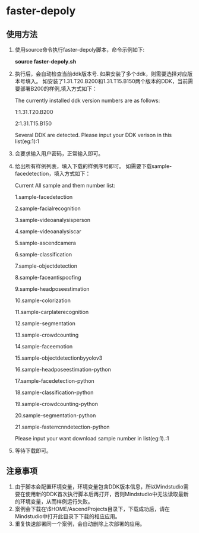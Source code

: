 # faster-depoly

## 使用方法
1. 使用source命令执行faster-depoly脚本，命令示例如下:

    **source faster-depoly.sh**

2. 执行后，会自动检查当前ddk版本号.
如果安装了多个ddk，则需要选择对应版本号填入。
如安装了1.31.T20.B200和1.31.T15.B150两个版本的DDK，当前需要部署B200的样例,填入方式如下：

    The currently installed ddk version numbers are as follows:

    1:1.31.T20.B200

    2:1.31.T15.B150

    Several DDK are detected. Please input your DDK verison in this list(eg:1):1

3. 会要求输入用户密码，正常输入即可。
4. 给出所有样例列表，填入下载的样例序号即可。
如需要下载sample-facedetection，填入方式如下：

    Current All sample and them number list:

    1.sample-facedetection

    2.sample-facialrecognition

    3.sample-videoanalysisperson

    4.sample-videoanalysiscar

    5.sample-ascendcamera

    6.sample-classification

    7.sample-objectdetection

    8.sample-faceantispoofing

    9.sample-headposeestimation

    10.sample-colorization

    11.sample-carplaterecognition

    12.sample-segmentation

    13.sample-crowdcounting

    14.sample-faceemotion

    15.sample-objectdetectionbyyolov3

    16.sample-headposeestimation-python

    17.sample-facedetection-python

    18.sample-classification-python

    19.sample-crowdcounting-python

    20.sample-segmentation-python

    21.sample-fasterrcnndetection-python

    Please input your want download sample number in list(eg:1).:1

5. 等待下载即可。

## 注意事项
1. 由于脚本会配置环境变量，环境变量包含DDK版本信息，所以Mindstudio需要在使用新的DDK首次执行脚本后再打开，否则Mindstudio中无法读取最新的环境变量，从而样例运行失败。
2. 案例会下载在\\$HOME/AscendProjects目录下，下载成功后，请在Mindstudio中打开此目录下下载的相应应用。
3. 重复快速部署同一个案例，会自动删除上次部署的应用。